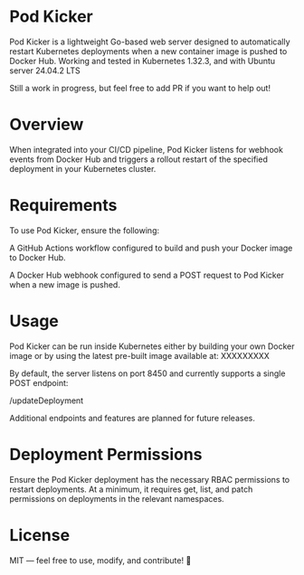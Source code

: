 # Pod Kicker

Pod Kicker is a lightweight Go-based web server designed to automatically restart Kubernetes deployments when a new container image is pushed to Docker Hub. Working and tested in Kubernetes 1.32.3, and with Ubuntu server 24.04.2 LTS

Still a work in progress, but feel free to add PR if you want to help out!

# Overview

When integrated into your CI/CD pipeline, Pod Kicker listens for webhook events from Docker Hub and triggers a rollout restart of the specified deployment in your Kubernetes cluster.

# Requirements

To use Pod Kicker, ensure the following:

A GitHub Actions workflow configured to build and push your Docker image to Docker Hub.

A Docker Hub webhook configured to send a POST request to Pod Kicker when a new image is pushed.

# Usage

Pod Kicker can be run inside Kubernetes either by building your own Docker image or by using the latest pre-built image available at:
XXXXXXXXX

By default, the server listens on port 8450 and currently supports a single POST endpoint:

/updateDeployment

Additional endpoints and features are planned for future releases.

# Deployment Permissions 

Ensure the Pod Kicker deployment has the necessary RBAC permissions to restart deployments. At a minimum, it requires get, list, and patch permissions on deployments in the relevant namespaces.

# License

MIT — feel free to use, modify, and contribute! 🤘

